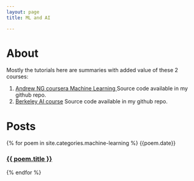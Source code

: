 ```yaml
---
layout: page
title: ML and AI

---
```



# About 

Mostly the tutorials here are summaries with added value of these 2 courses:

1. [Andrew NG coursera Machine Learning ](https://www.coursera.org/learn/machine-learning) Source code available in my github repo.
2. [Berkeley AI course](http://ai.berkeley.edu/home.html ) Source code available in my github repo. 


# Posts

{% for poem in site.categories.machine-learning %}
  {{poem.date}}
  <h3><a href="{{ poem.url | relative_url }}">{{ poem.title }}</a></h3>
{% endfor %}


[jekyll-organization]: https://github.com/jekyll
